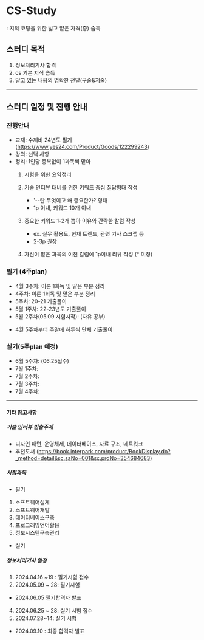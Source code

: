 # CS-Study
: 지적 코딩을 위한 넓고 얕은 자격(증) 습득

## 스터디 목적
1. 정보처리기사 합격
2. cs 기본 지식 습득 
3. 알고 있는 내용의 명확한 전달(구술&저술)
---------------------------------------------------------
## 스터디 일정 및 진행 안내

### 진행안내
- 교재: 수제비 24년도 필기(https://www.yes24.com/Product/Goods/122299243)
- 강의: 선택 사항
- 정리: 1인당 중복없이 1과목씩 맡아
    1) 시험을 위한 요약정리
    2) 기술 인터뷰 대비를 위한 키워드 중심 질답형태 작성
        - '--란 무엇이고 왜 중요한가?'형태
        - 1p 이내, 키워드 10개 이내
    3) 중요한 키워드 1-2개 뽑아 이유와 간략한 칼럼 작성
        - ex. 실무 활용도, 현재 트렌드, 관련 기사 스크랩 등
        - 2-3p 권장
    
    4) 자신이 맡은 과목의 이전 칼럼에 1p이내 리뷰 작성 (* 미정)



### 필기 (4주plan)

- 4월 3주차: 이론 1회독 및 맡은 부분 정리
- 4주차: 이론 1회독 및 맡은 부분 정리 
- 5주차: 20-21 기출풀이
- 5월 1주차: 22-23년도 기출풀이 
- 5월 2주차(05.09 시험시작): (자유 공부)
* 4월 5주차부터 주말에 하루씩 단체 기출풀이

### 실기(5주plan 예정)

- 6월 5주차: (06.25접수)
- 7월 1주차:
- 7월 2주차:
- 7월 3주차:
- 7월 4주차:

---------------------------------------------------------------


#### 기타 참고사항
##### 기술 인터뷰 빈출주제
- 디자인 패턴, 운영체제, 데이터베이스, 자료 구조, 네트워크
- 추천도서 (https://book.interpark.com/product/BookDisplay.do?_method=detail&sc.saNo=001&sc.prdNo=354684683)

##### 시험과목
- 필기 
1. 소프트웨어설계 
2. 소프트웨어개발 
3. 데이터베이스구축 
4. 프로그래밍언어활용 
5. 정보시스템구축관리

- 실기 

##### 정보처리기사 일정
1. 2024.04.16 ~19 : 필기시험 접수
2. 2024.05.09 ~ 28: 필기시험
* 2024.06.05 필기합격자 발표
4. 2024.06.25 ~ 28: 실기 시험 접수
5. 2024.07.28~14: 실기 시험 
* 2024.09.10 : 최종 합격자 발표
